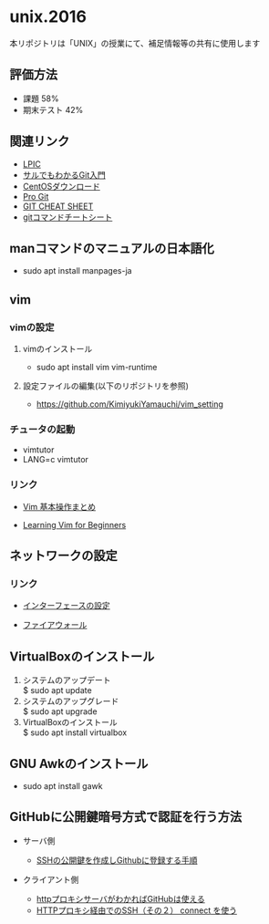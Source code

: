# unix.2016
本リポジトリは「UNIX」の授業にて、補足情報等の共有に使用します

## 評価方法

- 課題 58%
- 期末テスト 42%

## 関連リンク

- <a href="http://www.lpi.or.jp/" target="_blank">LPIC</a>
- <a href="http://www.backlog.jp/git-guide/" target="_blank">サルでもわかるGit入門</a>
- <a href="http://isoredirect.centos.org/centos/7/isos/x86_64/CentOS-7-x86_64-DVD-1511.iso" target="_blank">CentOSダウンロード</a>
- <a href="https://git-scm.com/book/en/v2" target="_blank">Pro Git</a>
- <a href="https://www.git-tower.com/blog/git-cheat-sheet/" target="_blank">GIT CHEAT SHEET</a>
- <a href="http://qiita.com/sutetotanuki/items/1700343852e863ba63a0" target="_blank">gitコマンドチートシート</a>

## manコマンドのマニュアルの日本語化

- sudo apt install manpages-ja

## vim

### vimの設定

1. vimのインストール

	- sudo apt install vim vim-runtime

1. 設定ファイルの編集(以下のリポジトリを参照)

	- https://github.com/KimiyukiYamauchi/vim_setting

### チュータの起動

- vimtutor
- LANG=c vimtutor


### リンク

- <a href="http://archiva.jp/web/tool/vim_basic.html" target="_blank">Vim 基本操作まとめ</a>

- <a href="http://www.labnol.org/internet/learning-vim-for-beginners/28820/" target="_blank">Learning Vim for Beginners</a>

## ネットワークの設定

### リンク

- <a href="http://linux-suomi.net/modules/sinyD0/index.php?id=23" target="_blank">インターフェースの設定</a>

- <a href="http://sicklylife.at-ninja.jp/memo/ubuntu1404/gufw.html" target="_blank">ファイアウォール</a>

## VirtualBoxのインストール

1. システムのアップデート  
$ sudo apt update
1. システムのアップグレード  
$ sudo apt upgrade
1. VirtualBoxのインストール  
$ sudo apt install virtualbox

## GNU Awkのインストール

- sudo apt install gawk

## GitHubに公開鍵暗号方式で認証を行う方法

- サーバ側
	- <a href="http://monsat.hatenablog.com/entry/generating-ssh-keys-for-github" target="_blank">SSHの公開鍵を作成しGithubに登録する手順</a>


- クライアント側

	- <a href="http://qiita.com/n_slender/items/30db800aad7eb193c07e" target="_blank">httpプロキシサーバがわかればGitHubは使える</a>
	- <a href="http://takuya-1st.hatenablog.jp/entry/20110813/1313223707" target="_blank">HTTPプロキシ経由でのSSH（その２） connect を使う</a>
